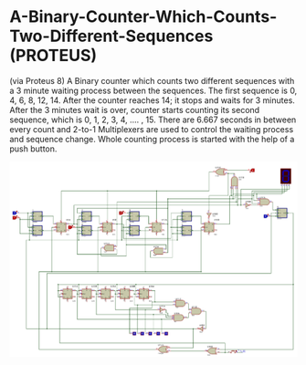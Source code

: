 # A-Binary-Counter-Which-Counts-Two-Different-Sequences (PROTEUS)
(via Proteus 8) A Binary counter which counts two different sequences with a 3 minute waiting process between the sequences. The first sequence is 0, 4, 6, 8, 12, 14. After the counter reaches 14; it stops and waits for 3 minutes. After the 3 minutes wait is over, counter starts counting its second sequence, which is 0, 1, 2, 3, 4, .... , 15. There are 6.667 seconds in between every count and 2-to-1 Multiplexers are used to control the waiting process and sequence change. Whole counting process is started with the help of a push button.

![Circuit Diagram](https://github.com/kucar17/A-Binary-Counter-Which-Counts-Two-Different-Sequences/blob/master/1.png?raw=true)
